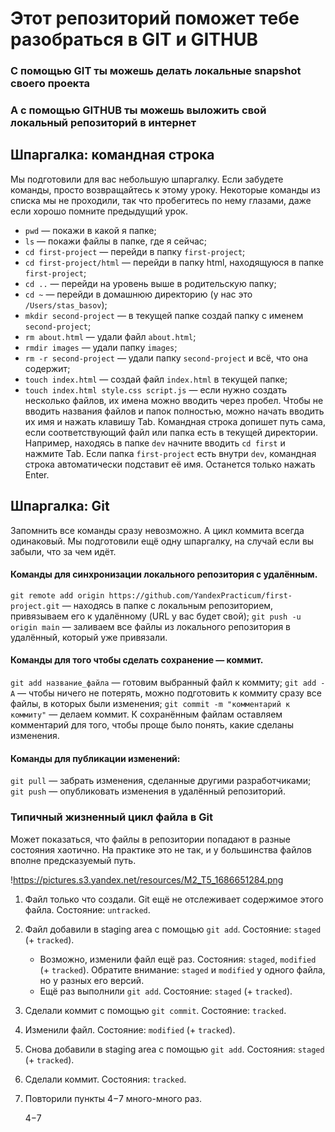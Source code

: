 # Этот репозиторий поможет тебе разобраться в GIT и GITHUB

### С помощью GIT ты можешь делать локальные snapshot своего проекта

### А с помощью GITHUB ты можешь выложить свой локальный репозиторий в интернет

## Шпаргалка: командная строка
Мы подготовили для вас небольшую шпаргалку. Если забудете команды, просто возвращайтесь к этому уроку. Некоторые команды из списка мы не проходили, так что пробегитесь по нему глазами, даже если хорошо помните предыдущий урок.
- `pwd` — покажи в какой я папке;
- `ls` — покажи файлы в папке, где я сейчас;
- `cd first-project` — перейди в папку `first-project`;
- `cd first-project/html` — перейди в папку html, находящуюся в папке `first-project`;
- `cd ..` — перейди на уровень выше в родительскую папку;
- `cd ~` — перейди в домашнюю директорию (у нас это `/Users/stas_basov`);
- `mkdir second-project` — в текущей папке создай папку с именем `second-project`;
- `rm about.html` — удали файл `about.html`;
- `rmdir images` — удали папку `images`;
- `rm -r second-project` — удали папку `second-project` и всё, что она содержит;
- `touch index.html` — создай файл `index.html` в текущей папке;
- `touch index.html style.css script.js` — если нужно создать несколько файлов, их имена можно вводить через пробел.
Чтобы не вводить названия файлов и папок полностью, можно начать вводить их имя и нажать клавишу Tab. Командная строка допишет путь сама, если соответствующий файл или папка есть в текущей директории.
Например, находясь в папке `dev` начните вводить `cd first` и нажмите Tab. Если папка `first-project` есть внутри `dev`, командная строка автоматически подставит её имя. Останется только нажать Enter.

## Шпаргалка: Git
Запомнить все команды сразу невозможно. А цикл коммита всегда одинаковый. Мы подготовили ещё одну шпаргалку, на случай если вы забыли, что за чем идёт.
#### Команды для синхронизации локального репозитория с удалённым.
`git remote add origin https://github.com/YandexPracticum/first-project.git` — находясь в папке с локальным репозиторием, привязываем его к удалённому (URL у вас будет свой);
`git push -u origin main` — заливаем все файлы из локального репозитория в удалённый, который уже привязали.
#### Команды для того чтобы сделать сохранение — коммит.
`git add название_файла` — готовим выбранный файл к коммиту;
`git add -A` — чтобы ничего не потерять, можно подготовить к коммиту сразу все файлы, в которых были изменения;
`git commit -m "комментарий к коммиту"` — делаем коммит. К сохранённым файлам оставляем комментарий для того, чтобы проще было понять, какие сделаны изменения.
#### Команды для публикации изменений:
`git pull` — забрать изменения, сделанные другими разработчиками;
`git push` — опубликовать изменения в удалённый репозиторий.

### Типичный жизненный цикл файла в Git

Может показаться, что файлы в репозитории попадают в разные состояния хаотично. На практике это не так, и у большинства файлов вполне предсказуемый путь.

!https://pictures.s3.yandex.net/resources/M2_T5_1686651284.png

1. Файл только что создали. Git ещё не отслеживает содержимое этого файла. Состояние: `untracked`.
2. Файл добавили в staging area с помощью `git add`. Состояние: `staged` (+ `tracked`).
    - Возможно, изменили файл ещё раз. Состояния: `staged`, `modified` (+ `tracked`).
    Обратите внимание: `staged` и `modified` у одного файла, но у разных его версий.
    - Ещё раз выполнили `git add`. Состояние: `staged` (+ `tracked`).
3. Сделали коммит с помощью `git commit`. Состояние: `tracked`.
4. Изменили файл. Состояние: `modified` (+ `tracked`).
5. Снова добавили в staging area с помощью `git add`. Состояния: `staged` (+ `tracked`).
6. Сделали коммит. Состояния: `tracked`.
7. Повторили пункты 4−7 много-много раз.

    4−7
